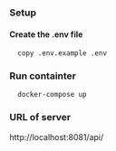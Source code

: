 ### Setup
#### Create the .env file
```
  copy .env.example .env
```
### Run containter
```
  docker-compose up
```

### URL of server
http://localhost:8081/api/